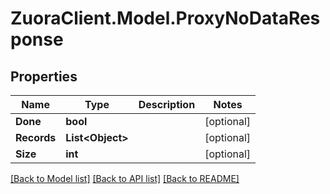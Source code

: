 # ZuoraClient.Model.ProxyNoDataResponse

## Properties

Name | Type | Description | Notes
------------ | ------------- | ------------- | -------------
**Done** | **bool** |  | [optional] 
**Records** | **List&lt;Object&gt;** |  | [optional] 
**Size** | **int** |  | [optional] 

[[Back to Model list]](../README.md#documentation-for-models) [[Back to API list]](../README.md#documentation-for-api-endpoints) [[Back to README]](../README.md)

